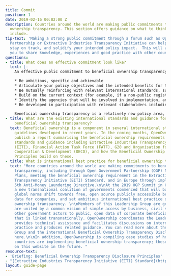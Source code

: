 ```yaml
---
title: Commit
position: 1
date: 2019-02-16 00:02:00 Z
description: Countries around the world are making public commitments to beneficial
  ownership transparency. This section offers guidance on what to think about and
  include.
tip-text: 'Making a strong public commitment through a forum such as Open Government
  Partnership or Extractive Industries Transparency Initiative can help implementation
  stay on track, and solidify your intended policy impact.  This will also enable
  you to share knowledge, experiences and good practice with other countries.  '
questions:
- title: What does an effective commitment look like?
  text: |-
    An effective public commitment to beneficial ownership transparency should:

    * Be ambitious, specific and achievable
    * Articulate your policy objectives and the intended benefits for the country
    * Be mutually reinforcing with relevant international standards, such as the [EITI Standard](https://eiti.org/document/eiti-standard-requirements-2016) and Beneficial Ownership Disclosure Principles
    * Build on the current context (for example, if a non-public register already exists, commit to making it publicly available as open data)
    * Identify the agencies that will be involved in implementation, and name a lead agency
    * Be developed in participation with relevant stakeholders including data users and policy makers

    Beneficial ownership transparency is a relatively new policy area, and best practice is still emerging. Therefore, commitments should be revisited, reiterated and, where needed, extended to ensure continuing progress towards beneficial ownership transparency.
- title: What are the existing international standards and guidance for implementing
    beneficial ownership transparency?
  text: Beneficial ownership is a component in several international standards and
    guidelines developed in recent years. In the coming months, OpenOwnership will
    publish a report summarising the beneficial ownership requirements of international
    standards and guidance including Extractive Industries Transparency Initiative
    (EITI), Financial Action Task Force (FATF), G20 and Organisation for Economic
    Cooperation & Development (OECD), and how the Beneficial Ownership Disclosure
    Principles build on these.
- title: What is international best practice for beneficial ownership transparency?
  text: "More countries around the world are making commitments to beneficial ownership
    transparency, including through Open Government Partnership (OGP) National Action
    Plans, meeting the beneficial ownership requirement in the Extractive Industries
    Transparency Initiative (EITI) Standard, and in Europe through implementing the
    5th Anti-Money Laundering Directive.\n\nAt the 2019 OGP Summit in Ottawa, Canada,
    a new transnational coalition of governments commenced that will both drive a
    global norms shift towards free, open source publicly accessible beneficial ownership
    data for companies, and set ambitious international best practice on beneficial
    ownership transparency. \n\nMembers of this Leadership Group are governments that
    are united by a common vision of simple access by business, civil society, and
    other government actors to public, open data of corporate beneficial ownership
    that is linked transnationally. OpenOwnership coordinates the Leadership Group,
    provides technical assistance and facilitates discussions on international best
    practice and produces related guidance. You can read more about the Leadership
    Group and the international Beneficial Ownership Transparency Disclosure Principles
    here.\n\nIn addition, OpenOwnership is compiling case studies of how particular
    countries are implementing beneficial ownership transparency; these will be available
    on this website in the future. "
resource-text:
- 'Briefing: Beneficial Ownership Transparency Disclosure Principles'
- "[Extractive Industries Transparency Initiative (EITI) Standard](https://eiti.org/document/eiti-standard-requirements-2016)"
layout: guide-page
---
```


